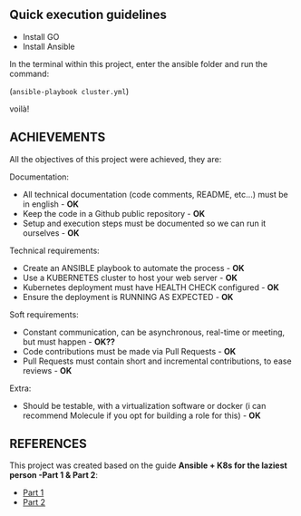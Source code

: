 <!-- Quick execution guidelines -->
## Quick execution guidelines


* Install GO
* Install Ansible

In the terminal within this project, enter the ansible folder and run the command:

(`ansible-playbook cluster.yml`)

voilà!


<!-- ACHIEVEMENTS -->
## ACHIEVEMENTS

All the objectives of this project were achieved, they are:

Documentation:
- All technical documentation (code comments, README, etc...) must be in english - **OK**
- Keep the code in a Github public repository - **OK**
- Setup and execution steps must be documented so we can run it ourselves - **OK**

Technical requirements:
- Create an ANSIBLE playbook to automate the process - **OK**
- Use a KUBERNETES cluster to host your web server - **OK**
- Kubernetes deployment must have HEALTH CHECK configured - **OK**
- Ensure the deployment is RUNNING AS EXPECTED - **OK**

Soft requirements:
- Constant communication, can be asynchronous, real-time or meeting, but must happen - **OK??**
- Code contributions must be made via Pull Requests - **OK**
- Pull Requests must contain short and incremental contributions, to ease reviews - **OK**

Extra:
- Should be testable, with a virtualization software or docker (i can recommend Molecule if you opt for building a role for this) - **OK**


<!-- REFERENCES -->
## REFERENCES

This project was created based on the guide **Ansible + K8s for the laziest person -Part 1 & Part 2**:

* [Part 1](https://medium.com/@adilsonbna/ansible-k8s-for-the-laziest-person-part-1-cce795214edd)
* [Part 2](https://medium.com/@adilsonbna/ansible-k8s-for-the-laziest-person-part-2-a0fea80c490c)
